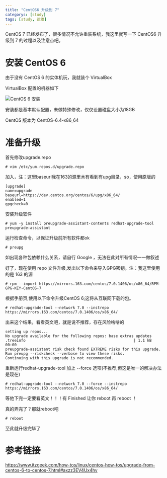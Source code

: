 ```yaml
---
title: "CentOS6 升级到 7"
categorys: [study]
tags: [study, 运维]
---
```



CentOS 7 已经发布了，很多情况不允许重装系统，我这里就写一下 CentOS6 升级到 7 的过程以及注意点吧。

# 安装 CentOS 6

由于没有 CentOS 6 的实体机玩，我就装个 VirtualBox 

VirtualBox 配置的机器如下

![CentOS 6 安装](https://ilz.me/assets/imgs/CentOS6TO7_1.png)

安装都是基本默认配置，未做特殊修改，仅仅设置磁盘大小为18GB

CentOS 版本为 CentOS-6.4-x86_64


# 准备升级

首先修改upgrade.repo

    # vim /etc/yum.repos.d/upgrade.repo

加入，注：这里baseurl我在163的源里木有看到有upg目录，so，使用原版的

    [upgrade]
    name=upgrade
    baseurl=https://dev.centos.org/centos/6/upg/x86_64/
    enabled=1
    gpgcheck=0
    
安装升级软件

    # yum -y install preupgrade-assistant-contents redhat-upgrade-tool preupgrade-assistant
    
运行检查命令，以保证升级前所有软件都ok

    # preupg
    
如出现各种包依赖什么关系，请自行 Google ，无法在此对所有情况一一做叙述

好了，现在使用 repo 文件升级,发出以下命令来导入GPG密钥。注：我这里使用的是 163 的源

    # rpm --import https://mirrors.163.com/centos/7.0.1406/os/x86_64/RPM-GPG-KEY-CentOS-7

根据手册页,使用以下命令升级CentOS 6;这将从互联网下载的包。

    # redhat-upgrade-tool --network 7.0 --instrepo https://mirrors.163.com/centos/7.0.1406/os/x86_64/

出来这个结果，看看英文吧，就是说不推荐，存在风险啥啥的
    
    setting up repos...
    No upgrade available for the following repos: base extras updates
    .treeinfo                                                | 1.1 kB     00:00
    preupgrade-assistant risk check found EXTREME risks for this upgrade.
    Run preupg --riskcheck --verbose to view these risks.
    Continuing with this upgrade is not recommended.
   
重新运行redhat-upgrade-tool 加上 --force 选项(不推荐,但这是唯一的解决办法是现在)

    # redhat-upgrade-tool --network 7.0 --force --instrepo https://mirrors.163.com/centos/7.0.1406/os/x86_64/

等他下完一定要看英文！！！有 Finished 让你 reboot 再 reboot ！

真的弄完了？那就reboot吧

    # reboot

至此就升级完毕了
    
# 参考链接

<https://www.itzgeek.com/how-tos/linux/centos-how-tos/upgrade-from-centos-6-to-centos-7.html#axzz3EV4Ux4hv>